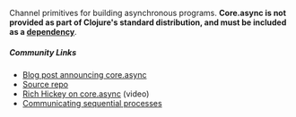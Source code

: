 Channel primitives for building asynchronous programs. **Core.async is not provided as part of Clojure's standard distribution, and must be included as a [dependency](https://github.com/clojure/core.async#releases-and-dependency-information)**.


##### Community Links

* [Blog post announcing core.async](http://clojure.com/blog/2013/06/28/clojure-core-async-channels.html)
* [Source repo](https://github.com/clojure/core.async)
* [Rich Hickey on core.async](http://www.infoq.com/presentations/clojure-core-async) (video)
* [Communicating sequential processes](http://en.wikipedia.org/wiki/Communicating_sequential_processes)
